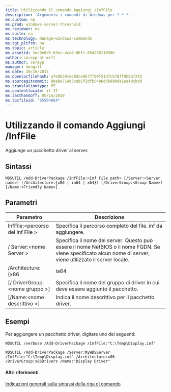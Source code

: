 ```yaml
---
title: Utilizzando il comando Aggiungi /InfFile
description: 'Argomento i comandi di Windows per * * *- '
ms.custom: na
ms.prod: windows-server-threshold
ms.reviewer: na
ms.suite: na
ms.technology: manage-windows-commands
ms.tgt_pltfrm: na
ms.topic: article
ms.assetid: 3ac9e8d5-63ec-4ce8-86fc-85d28011050b
author: coreyp-at-msft
ms.author: coreyp
manager: dongill
ms.date: 10/16/2017
ms.openlocfilehash: a7e96391ee8dce0b77f00f51d7cb78ff9b8bf242
ms.sourcegitcommit: 08eba714d3ceb5f2dfb5486d6b990da1aa4dcbdd
ms.translationtype: MT
ms.contentlocale: it-IT
ms.lasthandoff: 05/14/2019
ms.locfileid: "65564664"
---
```

# <a name="using-the-add-driverpackage-command"></a>Utilizzando il comando Aggiungi /InfFile



Aggiunge un pacchetto driver al server.

## <a name="syntax"></a>Sintassi

```
WDSUTIL /Add-DriverPackage /InfFile:<Inf File path> [/Server:<Server name>] [/Architecture:{x86 | ia64 | x64}] [/DriverGroup:<Group Name>] [/Name:<Friendly Name>]
```

## <a name="parameters"></a>Parametri

|Parametro|Descrizione|
|---------|-----------|
|InfFile:\<percorso del Inf File >|Specifica il percorso completo del file. inf da aggiungere.|
|/ Server:\<nome Server >|Specifica il nome del server. Questo può essere il nome NetBIOS o il nome FQDN. Se viene specificato alcun nome di server, viene utilizzato il server locale.|
|/Architecture:{x86 | ia64 | x64}|Specifica l'architettura del pacchetto driver.|
|[/ DriverGroup:\<nome gruppo >]|Specifica il nome del gruppo di driver in cui deve essere aggiunto il pacchetto.|
|[/Name:\<nome descrittivo >]|Indica il nome descrittivo per il pacchetto driver.|

## <a name="BKMK_examples"></a>Esempi

Per aggiungere un pacchetto driver, digitare uno dei seguenti:
```
WDSUTIL /verbose /Add-DriverPackage /InfFile:"C:\Temp\Display.inf"
```
```
WDSUTIL /Add-DriverPackage /Server:MyWDSServer /InfFile:"C:\Temp\Display.inf" /Architecture:x86 /DriverGroup:x86Drivers /Name:"Display Driver"
```

#### <a name="additional-references"></a>Altri riferimenti

[Indicazioni generali sulla sintassi della riga di comando](command-line-syntax-key.md)

